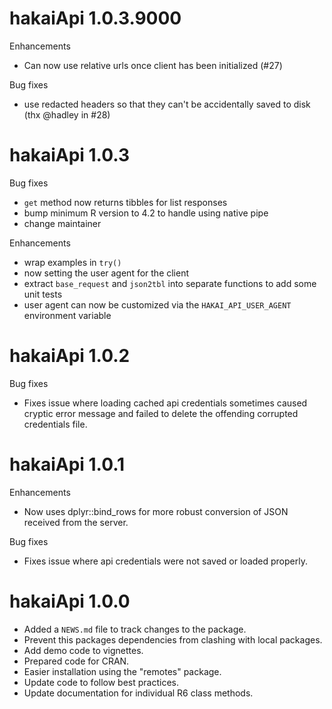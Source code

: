 # hakaiApi 1.0.3.9000

Enhancements
* Can now use relative urls once client has been initialized (#27)

Bug fixes
* use redacted headers so that they can't be accidentally saved to disk (thx @hadley in #28)

# hakaiApi 1.0.3

Bug fixes
* `get` method now returns tibbles for list responses
* bump minimum R version to 4.2 to handle using native pipe
* change maintainer


Enhancements

* wrap examples in `try()`
* now setting the user agent for the client
* extract `base_request` and `json2tbl` into separate functions to add some unit tests
* user agent can now be customized via the `HAKAI_API_USER_AGENT` environment variable


# hakaiApi 1.0.2

Bug fixes

* Fixes issue where loading cached api credentials sometimes caused cryptic error message and failed to delete the offending corrupted credentials file.

# hakaiApi 1.0.1

Enhancements

* Now uses dplyr::bind_rows for more robust conversion of JSON received from the server.

Bug fixes

* Fixes issue where api credentials were not saved or loaded properly.

# hakaiApi 1.0.0

* Added a `NEWS.md` file to track changes to the package.
* Prevent this packages dependencies from clashing with local packages.
* Add demo code to vignettes.
* Prepared code for CRAN.
* Easier installation using the "remotes" package.
* Update code to follow best practices.
* Update documentation for individual R6 class methods.
